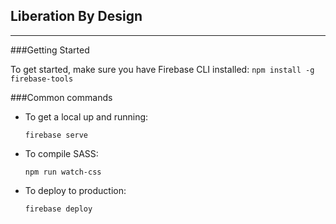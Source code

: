 ## Liberation By Design
------

###Getting Started

To get started, make sure you have Firebase CLI installed:
  `npm install -g firebase-tools`


###Common commands

- To get a local up and running:

  `firebase serve`

- To compile SASS:

  `npm run watch-css`

- To deploy to production:

  `firebase deploy`

###